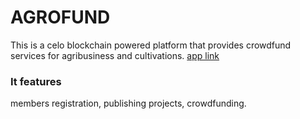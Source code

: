# AGROFUND
This is a celo blockchain powered platform that provides crowdfund services for agribusiness and cultivations. [app link](https://agrofund.netlify.app/)

### It features 
members registration, publishing projects, crowdfunding.